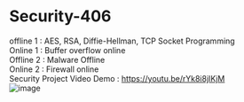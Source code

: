 # Security-406
offline 1 : AES, RSA, Diffie-Hellman, TCP Socket Programming <br/>
Online  1 : Buffer overflow online <br/>
Offline 2 : Malware Offline <br/>
Online  2 : Firewall online <br/>
Security Project Video Demo : https://youtu.be/rYk8i8jIKjM  <br/>
![image](https://github.com/ayeshathoi/Security-406/assets/79919256/97f55332-7a05-4f82-bced-26cfdd41a1cd)
